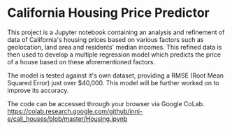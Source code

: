 # California Housing Price Predictor
This project is a Jupyter notebook containing an analysis and refinement of data of California's housing prices based on various factors such as geolocation, land area and residents' median incomes. This refined data is then used to develop a multiple regression model which predicts the price of a house based on these aforementioned factors.

The model is tested against it's own dataset, providing a RMSE (Root Mean Squared Error) just over $40,000. This model will be further worked on to improve its accuracy.

The code can be accessed through your browser via Google CoLab. https://colab.research.google.com/github/inni-e/cali_houses/blob/master/Housing.ipynb

